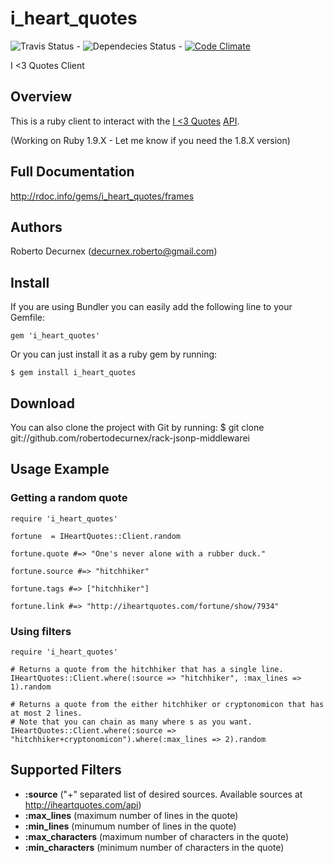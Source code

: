 # i_heart_quotes 

![Travis Status](https://secure.travis-ci.org/robertodecurnex/i_heart_quotes.png?branch=master) - ![Dependecies Status](https://gemnasium.com/robertodecurnex/i_heart_quotes.png) - [![Code Climate](https://codeclimate.com/github/robertodecurnex/i_heart_quotes.png)](https://codeclimate.com/github/robertodecurnex/i_heart_quotes)

I <3 Quotes Client

## Overview

This is a ruby client to interact with the [I <3 Quotes](http://iheartquotes.com) [API](http://iheartquotes.com/api).

(Working on Ruby 1.9.X - Let me know if you need the 1.8.X version)

## Full Documentation

http://rdoc.info/gems/i_heart_quotes/frames

## Authors

Roberto Decurnex (decurnex.roberto@gmail.com)

## Install

If you are using Bundler you can easily add the following line to your Gemfile:
    
    gem 'i_heart_quotes'

Or you can just install it as a ruby gem by running:
            
    $ gem install i_heart_quotes

## Download

You can also clone the project with Git by running:
    $ git clone git://github.com/robertodecurnex/rack-jsonp-middlewarei

## Usage Example

### Getting a random quote

    require 'i_heart_quotes'

    fortune  = IHeartQuotes::Client.random

    fortune.quote #=> "One's never alone with a rubber duck."

    fortune.source #=> "hitchhiker"

    fortune.tags #=> ["hitchhiker"]

    fortune.link #=> "http://iheartquotes.com/fortune/show/7934"

### Using filters

    require 'i_heart_quotes'
 
    # Returns a quote from the hitchhiker that has a single line.
    IHeartQuotes::Client.where(:source => "hitchhiker", :max_lines => 1).random

    # Returns a quote from the either hitchhiker or cryptonomicon that has at most 2 lines.
    # Note that you can chain as many where s as you want.
    IHeartQuotes::Client.where(:source => "hitchhiker+cryptonomicon").where(:max_lines => 2).random

## Supported Filters

* **:source** ("+" separated list of desired sources. Available sources at http://iheartquotes.com/api)
* **:max_lines** (maximum number of lines in the quote)
* **:min_lines** (minumum number of lines in the quote)
* **:max_characters** (maximum number of characters in the quote)
* **:min_characters** (minimum number of characters in the quote)


